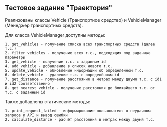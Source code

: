 ## Тестовое задание "Траектория"

Реализованы классы Vehicle (Транспортное средство) и VehicleManager (Менеджер транспортных средств).

Для класса VehicleManager доступны методы:

    1. get_vehicles - получение списка всех транспортных средств (далее т.с.)
    2. filter_vehicles - получение всех т.с., подходящих под заданные параметры
    3. get_vehicle - получение т.с. с заданным id
    4. add_vehicle - добавление в список нового т.с.
    5. update_vehicle - обновление информации об определённом т.с.
    6. delete_vehicle - удаление т.с. с определённым id
    7. get_distance - получение расстояния в метрах между двумя т.с. с id1 и id2 соответственно
    8. get_nearest_vehicle - получение расстояния до ближайшего т.с. от т.с. с заданным id

Также добавлены статические методы:
    
    1. print_request_failed - информирование пользователя о неудачном запросе к API и вывод ошибки
    2. calculate_distance - расчёт расстояния в метрах между двумя т.с.

